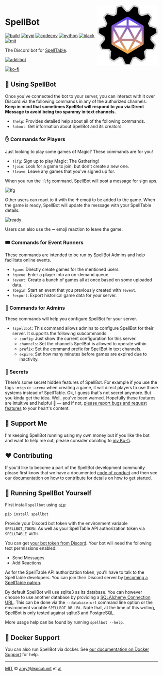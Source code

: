 <img align="right" width="200" src="https://raw.githubusercontent.com/lexicalunit/spellbot/master/spellbot.png" />

# SpellBot

[![build][build-badge]][build]
[![pypi][pypi-badge]][pypi]
[![codecov][codecov-badge]][codecov]
[![python][python-badge]][python]
[![black][black-badge]][black]
[![mit][mit-badge]][mit]

The Discord bot for [SpellTable][spelltable].

[![add-bot][add-bot-button]][add-bot]

[![ko-fi][kofi-button]][ko-fi]

## 🤖 Using SpellBot

Once you've connected the bot to your server, you can interact with it over
Discord via the following commands in any of the authorized channels. **Keep in
mind that sometimes SpellBot will respond to you via Direct Message to avoid
being too spammy in text channels.**

- `!help`: Provides detailed help about all of the following commands.
- `!about`: Get information about SpellBot and its creators.

### ✋ Commands for Players

Just looking to play some games of Magic? These commands are for you!

- `!lfg`: Sign up to play Magic: The Gathering!
- `!join`: Look for a game to join, but don't create a new one.
- `!leave`: Leave any games that you've signed up for.

When you run the `!lfg` command, SpellBot will post a message for sign ups.

![lfg][lfg]

Other users can react to it with the ➕ emoji to be added to the game. When the
game is ready, SpellBot will update the message with your SpellTable details.

![ready][ready]

Users can also use the ➖ emoji reaction to leave the game.

### 🎟️ Commands for Event Runners

These commands are intended to be run by SpellBot Admins and help facilitate
online events.

- `!game`: Directly create games for the mentioned users.
- `!queue`: Enter a player into an on-demand queue.
- `!event`: Create a bunch of games all at once based on some uploaded data.
- `!begin`: Start an event that you previously created with `!event`.
- `!export`: Export historical game data for your server.

### 👑 Commands for Admins

These commands will help you configure SpellBot for your server.

- `!spellbot`: This command allows admins to configure SpellBot for their
               server. It supports the following subcommands:
  - `config`: Just show the current configuration for this server.
  - `channels`: Set the channels SpellBot is allowed to operate within.
  - `prefix`: Set the command prefix for SpellBot in text channels.
  - `expire`: Set how many minutes before games are expired due to inactivity.

### 🤫 Secrets

There's some secret hidden features of SpellBot. For example if you use the
tags `~mtgo` or `~arena` when creating a game, it will direct players to use
those systems instead of SpellTable. Ok, I guess that's not secret anymore. But
you kinda get the idea. Well, you've been warned. Hopefully these features are
intuitive and helpful 🤞 — and if not,
[please report bugs and request features][issues] to your heart's content.

## 🙌 Support Me

I'm keeping SpellBot running using my own money but if you like the bot and want
to help me out, please consider donating to [my Ko-fi][ko-fi].

## ❤️ Contributing

If you'd like to become a part of the SpellBot development community please
first know that we have a documented [code of conduct](CODE_OF_CONDUCT.md) and
then see our [documentation on how to contribute](CONTRIBUTING.md) for details
on how to get started.

## 🔧 Running SpellBot Yourself

First install `spellbot` using [`pip`](https://pip.pypa.io/en/stable/):

```shell
pip install spellbot
```

Provide your Discord bot token with the environment variable `SPELLBOT_TOKEN`.
As well as your SpellTable API authorization token via `SPELLTABLE_AUTH`.

You can get [your bot token from Discord][discord-bot-docs]. Your bot will
need the following text permissions enabled:

- Send Messages
- Add Reactions

As for the SpellTable API authorization token, you'll have to talk to the
SpellTable developers.  You can join their Discord server by
[becoming a SpellTable patron][spelltable-patron].

By default SpellBot will use sqlite3 as its database. You can however choose to
use another database by providing a [SQLAlchemy Connection URL][db-url]. This
can be done via the `--database-url` command line option or the environment
variable `SPELLBOT_DB_URL`. Note that, at the time of this writing, SpellBot is
only tested against sqlite3 and PostgreSQL.

More usage help can be found by running `spellbot --help`.

## 🐳 Docker Support

You can also run SpellBot via docker. See
[our documentation on Docker Support](DOCKER.md) for help.

---

[MIT][mit] © [amy@lexicalunit][lexicalunit] et [al][contributors]

[add-bot-button]:     https://user-images.githubusercontent.com/1903876/88951823-5d6c9a00-d24b-11ea-8523-d256ccbf4a3c.png
[add-bot]:            https://discordapp.com/api/oauth2/authorize?client_id=725510263251402832&permissions=92224&scope=bot
[black-badge]:        https://img.shields.io/badge/code%20style-black-000000.svg
[black]:              https://github.com/psf/black
[build-badge]:        https://github.com/lexicalunit/spellbot/workflows/build/badge.svg
[build]:              https://github.com/lexicalunit/spellbot/actions
[codecov-badge]:      https://codecov.io/gh/lexicalunit/spellbot/branch/master/graph/badge.svg
[codecov]:            https://codecov.io/gh/lexicalunit/spellbot
[contributors]:       https://github.com/lexicalunit/spellbot/graphs/contributors
[db-url]:             https://docs.sqlalchemy.org/en/latest/core/engines.html
[discord-bot-docs]:   https://discord.com/developers/docs/topics/oauth2#bots
[issues]:             https://github.com/lexicalunit/spellbot/issues
[ko-fi]:              https://ko-fi.com/Y8Y51VTHZ
[kofi-button]:        https://user-images.githubusercontent.com/1903876/88951826-5e053080-d24b-11ea-9a81-f1b5431a5d4b.png
[lexicalunit]:        http://github.com/lexicalunit
[lfg]:                https://user-images.githubusercontent.com/1903876/88854660-7a02c680-d1a6-11ea-9f12-75b9cbb439b4.png
[mit-badge]:          https://img.shields.io/badge/License-MIT-yellow.svg
[mit]:                https://opensource.org/licenses/MIT
[pypi-badge]:         https://img.shields.io/pypi/v/spellbot
[pypi]:               https://pypi.org/project/spellbot/
[python-badge]:       https://img.shields.io/badge/python-3.7+-blue.svg
[python]:             https://www.python.org/
[ready]:              https://user-images.githubusercontent.com/1903876/88854658-796a3000-d1a6-11ea-93b6-63dccae5d637.png
[spelltable-patron]:  https://www.patreon.com/spelltable?fan_landing=true
[spelltable]:         https://www.spelltable.com/

